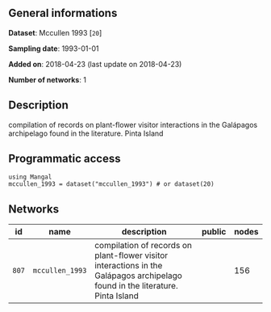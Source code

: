 ## General informations

**Dataset**: Mccullen 1993 [`20`]

**Sampling date**: 1993-01-01

**Added on**: 2018-04-23 (last update on 2018-04-23)

**Number of networks**: 1

## Description

compilation of records on plant-flower visitor interactions in the Galápagos archipelago found in the literature. Pinta Island

## Programmatic access

    using Mangal
    mccullen_1993 = dataset("mccullen_1993") # or dataset(20)

## Networks

| id | name | description | public | nodes |
|:--:|------|-------------|--------|-------|
| `807` | `mccullen_1993` | compilation of records on plant-flower visitor interactions in the Galápagos archipelago found in the literature. Pinta Island |  | 156 |


